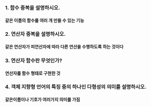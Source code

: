 ### 1. 함수 중복을 설명하시오.

#### 같은 이름의 함수를 여러 개 만들 수 있는 기능


### 2. 연산자 중복을 설명하시오.

#### 같은 연산자가 피연산자에 따라 다른 연산을 수행하도록 하는 것이다


### 3. 연산자 함수란 무엇인가?

#### 연산자를 함수 형태로 구현한 것


### 4. 객체 지향형 언어의 특징 중의 하나인 다형성의 의미를 설명하시오.

#### 같은이름이나 기호가 여러가지 의미를 가짐
